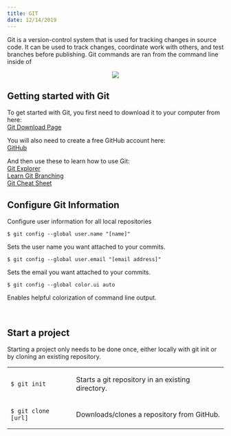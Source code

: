 ```yaml
---
title: GIT
date: 12/14/2019
---
```


<div style="max-width: 86vw">

Git is a version-control system that is used for tracking changes in source code.  It can be used to track changes, coordinate work with others, and test branches before publishing. Git commands are ran from the command line inside of 

<p align="center">
  <img src="git_areas.png">
</p>



## Getting started with Git

To get started with Git, you first need to download it to your computer from here: <br/>[Git Download Page](https://git-scm.com/)

You will also need to create a free GitHub account here: <br/>
[GitHub](https://github.com/)

And then use these to learn how to use Git:<br/>
[Git Explorer](https://gitexplorer.com/)<br/>
[Learn Git Branching](https://learngitbranching.js.org/)<br/>
[Git Cheat Sheet](https://files.jrebel.com/pdf/zt_git_cheat_sheet.pdf)

## Configure Git Information

Configure user information for all local repositories

    $ git config --global user.name "[name]"

Sets the user name you want attached to your commits.
    
    $ git config --global user.email "[email address]"

Sets the email you want attached to your commits.

    $ git config --global color.ui auto

Enables helpful colorization of command line output.

<br/>

## Start a project

Starting a project only needs to be done once, either locally with git init or by cloning an existing repository.

<table>
<tbody>
<tr>
<td>

    $ git init

</td>
<td>

Starts a git repository in an existing directory.

</td>
</tr>
<tr>
<td>
    
    $ git clone [url]

</td>
<td>

Downloads/clones a repository from GitHub.

</td>
</tr>
</tbody>
</table>




</div>